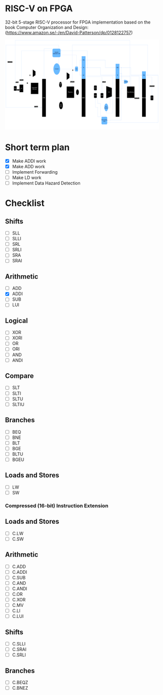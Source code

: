 # RISC-V on FPGA

32-bit 5-stage RISC-V processor for FPGA implementation based on the book Computer Organization and Design: (https://www.amazon.se/-/en/David-Patterson/dp/0128122757)

![alt text](image.png)

# Short term plan
- [x] Make ADDI work
- [x] Make ADD work
- [ ] Implement Forwarding
- [ ] Make LD work
- [ ] Implement Data Hazard Detection

# Checklist
## Shifts
- [ ] SLL
- [ ] SLLI
- [ ] SRL
- [ ] SRLI
- [ ] SRA
- [ ] SRAI
## Arithmetic
- [ ] ADD
- [x] ADDI
- [ ] SUB
- [ ] LUI
## Logical
- [ ] XOR
- [ ] XORI
- [ ] OR
- [ ] ORI
- [ ] AND
- [ ] ANDI
## Compare
- [ ] SLT
- [ ] SLTI
- [ ] SLTU
- [ ] SLTIU
## Branches
- [ ] BEQ
- [ ] BNE
- [ ] BLT
- [ ] BGE
- [ ] BLTU
- [ ] BGEU
## Loads and Stores
- [ ] LW
- [ ] SW
### Compressed (16-bit) Instruction Extension
## Loads and Stores
- [ ] C.LW
- [ ] C.SW
## Arithmetic
- [ ] C.ADD
- [ ] C.ADDI
- [ ] C.SUB
- [ ] C.AND
- [ ] C.ANDI
- [ ] C.OR
- [ ] C.XOR
- [ ] C.MV
- [ ] C.LI
- [ ] C.LUI
## Shifts
- [ ] C.SLLI
- [ ] C.SRAI
- [ ] C.SRLI
## Branches
- [ ] C.BEQZ
- [ ] C.BNEZ